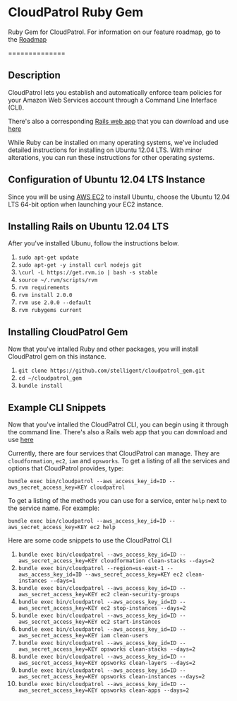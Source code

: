 CloudPatrol Ruby Gem
===============

Ruby Gem for CloudPatrol. For information on our feature roadmap, go to the [Roadmap](https://github.com/stelligent/cloudpatrol_gem/blob/master/ROADMAP.md)

==============

## Description

CloudPatrol lets you establish and automatically enforce team policies for your Amazon Web Services account through a Command Line Interface (CLI).

There's also a corresponding [Rails web app](https://github.com/stelligent/cloudpatrol) that you can download and use [here](https://github.com/stelligent/cloudpatrol)

While Ruby can be installed on many operating systems, we've included detailed instructions for installing on Ubuntu 12.04 LTS. With minor alterations, you can run these instructions for other operating systems.

## Configuration of Ubuntu 12.04 LTS Instance

Since you will be using [AWS EC2](https://console.aws.amazon.com/ec2/) to install Ubuntu, choose the Ubuntu 12.04 LTS 64-bit option when launching your EC2 instance.

## Installing Rails on Ubuntu 12.04 LTS

After you've installed Ubunu, follow the instructions below.

1. ```sudo apt-get update```
1. ```sudo apt-get -y install curl nodejs git```
1. ```\curl -L https://get.rvm.io | bash -s stable```
1. ```source ~/.rvm/scripts/rvm```
1. ```rvm requirements```
1. ```rvm install 2.0.0```
1. ```rvm use 2.0.0 --default```
1. ```rvm rubygems current```

## Installing CloudPatrol Gem

Now that you've intalled Ruby and other packages, you will install CloudPatrol gem on this instance.

1. ```git clone https://github.com/stelligent/cloudpatrol_gem.git```
1. ```cd ~/cloudpatrol_gem```
1. ```bundle install```

## Example CLI Snippets

Now that you've intalled the CloudPatrol CLI, you can begin using it through the command line. There's also a Rails web app that you can download and use [here](https://github.com/stelligent/cloudpatrol)

Currently, there are four services that CloudPatrol can manage. They are ```cloudformation```, ```ec2```, ```iam``` and ```opsworks```. To get a listing of all the services and options that CloudPatrol provides, type:

```bundle exec bin/cloudpatrol --aws_access_key_id=ID --aws_secret_access_key=KEY cloudpatrol```

To get a listing of the methods you can use for a service, enter ```help``` next to the service name. For example:

```bundle exec bin/cloudpatrol --aws_access_key_id=ID --aws_secret_access_key=KEY ec2 help```
 
Here are some code snippets to use the CloudPatrol CLI 

1. ```bundle exec bin/cloudpatrol --aws_access_key_id=ID --aws_secret_access_key=KEY cloudformation clean-stacks --days=2```
1. ```bundle exec bin/cloudpatrol --region=us-east-1 --aws_access_key_id=ID --aws_secret_access_key=KEY ec2 clean-instances --days=1``` 
1. ```bundle exec bin/cloudpatrol --aws_access_key_id=ID --aws_secret_access_key=KEY ec2 clean-security-groups```
1. ```bundle exec bin/cloudpatrol --aws_access_key_id=ID --aws_secret_access_key=KEY ec2 stop-instances --days=2```
1. ```bundle exec bin/cloudpatrol --aws_access_key_id=ID --aws_secret_access_key=KEY ec2 start-instances```
1. ```bundle exec bin/cloudpatrol --aws_access_key_id=ID --aws_secret_access_key=KEY iam clean-users```
1. ```bundle exec bin/cloudpatrol --aws_access_key_id=ID --aws_secret_access_key=KEY opsworks clean-stacks --days=2```
1. ```bundle exec bin/cloudpatrol --aws_access_key_id=ID --aws_secret_access_key=KEY opsworks clean-layers --days=2```
1. ```bundle exec bin/cloudpatrol --aws_access_key_id=ID --aws_secret_access_key=KEY opsworks clean-instances --days=2```
1. ```bundle exec bin/cloudpatrol --aws_access_key_id=ID --aws_secret_access_key=KEY opsworks clean-apps --days=2```

